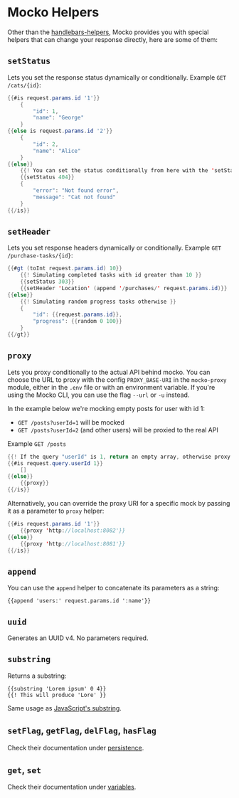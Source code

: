 # Mocko Helpers
Other than the [handlebars-helpers](https://cdt.one/y2xw8gZ), Mocko provides you with
special helpers that can change your response directly, here are some of them:

## `setStatus`
Lets you set the response status dynamically or conditionally.
Example `GET /cats/{id}`:
```java
{{#is request.params.id '1'}}
	{
		"id": 1,
		"name": "George"
	}
{{else is request.params.id '2'}}
	{
		"id": 2,
		"name": "Alice"
	}
{{else}}
	{{! You can set the status conditionally from here with the 'setStatus' helper }}
	{{setStatus 404}}
	{
		"error": "Not found error",
		"message": "Cat not found"
	}
{{/is}}
```


## `setHeader`
Lets you set response headers dynamically or conditionally.
Example `GET /purchase-tasks/{id}`:
```java
{{#gt (toInt request.params.id) 10}}
	{{! Simulating completed tasks with id greater than 10 }}
	{{setStatus 303}}
	{{setHeader 'Location' (append '/purchases/' request.params.id)}}
{{else}}
	{{! Simulating random progress tasks otherwise }}
	{
		"id": {{request.params.id}},
		"progress": {{random 0 100}}
	}
{{/gt}}
```

## `proxy`
Lets you proxy conditionally to the actual API behind mocko. You can choose the URL to proxy with
the config `PROXY_BASE-URI` in the `mocko-proxy` module, either in the `.env` file or with an
environment variable. If you're using the Mocko CLI, you can use the flag `--url` or `-u` instead.

In the example below we're mocking empty posts for user with id 1:

- `GET /posts?userId=1` will be mocked
- `GET /posts?userId=2` (and other users) will be proxied to the real API

Example `GET /posts`
```java
{{! If the query "userId" is 1, return an empty array, otherwise proxy to the real API }}
{{#is request.query.userId 1}}
	[]
{{else}}
	{{proxy}}
{{/is}}
```

Alternatively, you can override the proxy URI for a specific mock by passing it as a parameter to
`proxy` helper:
```java
{{#is request.params.id '1'}}
    {{proxy 'http://localhost:8082'}}
{{else}}
    {{proxy 'http://localhost:8081'}}
{{/is}}
```

## `append`
You can use the `append` helper to concatenate its parameters as a string:
```
{{append 'users:' request.params.id ':name'}}
```

## `uuid`
Generates an UUID v4. No parameters required.

## `substring`
Returns a substring:
```
{{substring 'Lorem ipsum' 0 4}}
{{! This will produce 'Lore' }}
```

Same usage as [JavaScript's substring](https://developer.mozilla.org/pt-BR/docs/Web/JavaScript/Reference/Global_Objects/String/substring).

## `setFlag`, `getFlag`, `delFlag`, `hasFlag`

Check their documentation under [persistence](https://mocko.dev/docs/templating/persistence/).

## `get`, `set`

Check their documentation under [variables](https://mocko.dev/docs/templating/variables/).
